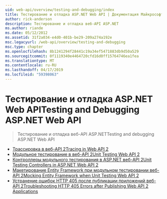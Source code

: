 ```yaml
---
uid: web-api/overview/testing-and-debugging/index
title: Тестирование и отладка ASP.NET Web API | Документация Майкрософт
author: rick-anderson
description: Тестирование и отладка веб-API ASP.NET
ms.author: riande
ms.date: 05/12/2012
ms.assetid: 31f2a034-e4d0-401b-be29-209a274a192e
msc.legacyurl: /web-api/overview/testing-and-debugging
msc.type: chapter
ms.openlocfilehash: 8b1241294f28441c19a34ef5471883db9d50a529
ms.sourcegitcommit: 0f1119340e4464720cfd16d0ff15764746ea1fea
ms.translationtype: MT
ms.contentlocale: ru-RU
ms.lasthandoff: 04/17/2019
ms.locfileid: "59398063"
---
```

# <a name="testing-and-debugging-aspnet-web-api"></a><span data-ttu-id="2bff3-103">Тестирование и отладка ASP.NET Web API</span><span class="sxs-lookup"><span data-stu-id="2bff3-103">Testing and Debugging ASP.NET Web API</span></span>

> <span data-ttu-id="2bff3-104">Тестирование и отладка веб-API ASP.NET</span><span class="sxs-lookup"><span data-stu-id="2bff3-104">Testing and debugging ASP.NET Web API</span></span>


- [<span data-ttu-id="2bff3-105">Трассировка в веб-API 2</span><span class="sxs-lookup"><span data-stu-id="2bff3-105">Tracing in Web API 2</span></span>](tracing-in-aspnet-web-api.md)
- [<span data-ttu-id="2bff3-106">Модульное тестирование в веб-API 2</span><span class="sxs-lookup"><span data-stu-id="2bff3-106">Unit Testing Web API 2</span></span>](unit-testing-with-aspnet-web-api.md)
- [<span data-ttu-id="2bff3-107">Контроллеры модульного тестирования в ASP.NET веб-API 2</span><span class="sxs-lookup"><span data-stu-id="2bff3-107">Unit Testing Controllers in ASP.NET Web API 2</span></span>](unit-testing-controllers-in-web-api.md)
- [<span data-ttu-id="2bff3-108">Макетирование Entity Framework при модульном тестировании веб-API 2</span><span class="sxs-lookup"><span data-stu-id="2bff3-108">Mocking Entity Framework when Unit Testing Web API 2</span></span>](mocking-entity-framework-when-unit-testing-aspnet-web-api-2.md)
- [<span data-ttu-id="2bff3-109">Устранение ошибок HTTP 405 после публикации приложений веб-API 2</span><span class="sxs-lookup"><span data-stu-id="2bff3-109">Troubleshooting HTTP 405 Errors after Publishing Web API 2 Applications</span></span>](troubleshooting-http-405-errors-after-publishing-web-api-applications.md)
